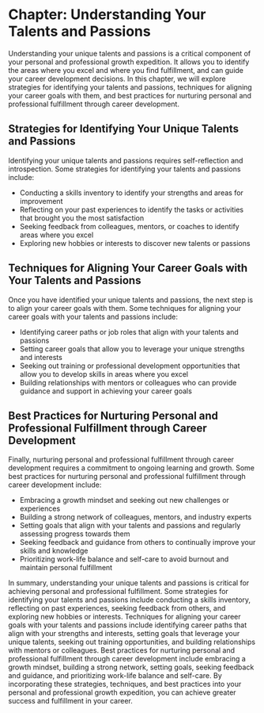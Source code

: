 Chapter: Understanding Your Talents and Passions
================================================

Understanding your unique talents and passions is a critical component of your personal and professional growth expedition. It allows you to identify the areas where you excel and where you find fulfillment, and can guide your career development decisions. In this chapter, we will explore strategies for identifying your talents and passions, techniques for aligning your career goals with them, and best practices for nurturing personal and professional fulfillment through career development.

Strategies for Identifying Your Unique Talents and Passions
-----------------------------------------------------------

Identifying your unique talents and passions requires self-reflection and introspection. Some strategies for identifying your talents and passions include:

* Conducting a skills inventory to identify your strengths and areas for improvement
* Reflecting on your past experiences to identify the tasks or activities that brought you the most satisfaction
* Seeking feedback from colleagues, mentors, or coaches to identify areas where you excel
* Exploring new hobbies or interests to discover new talents or passions

Techniques for Aligning Your Career Goals with Your Talents and Passions
------------------------------------------------------------------------

Once you have identified your unique talents and passions, the next step is to align your career goals with them. Some techniques for aligning your career goals with your talents and passions include:

* Identifying career paths or job roles that align with your talents and passions
* Setting career goals that allow you to leverage your unique strengths and interests
* Seeking out training or professional development opportunities that allow you to develop skills in areas where you excel
* Building relationships with mentors or colleagues who can provide guidance and support in achieving your career goals

Best Practices for Nurturing Personal and Professional Fulfillment through Career Development
---------------------------------------------------------------------------------------------

Finally, nurturing personal and professional fulfillment through career development requires a commitment to ongoing learning and growth. Some best practices for nurturing personal and professional fulfillment through career development include:

* Embracing a growth mindset and seeking out new challenges or experiences
* Building a strong network of colleagues, mentors, and industry experts
* Setting goals that align with your talents and passions and regularly assessing progress towards them
* Seeking feedback and guidance from others to continually improve your skills and knowledge
* Prioritizing work-life balance and self-care to avoid burnout and maintain personal fulfillment

In summary, understanding your unique talents and passions is critical for achieving personal and professional fulfillment. Some strategies for identifying your talents and passions include conducting a skills inventory, reflecting on past experiences, seeking feedback from others, and exploring new hobbies or interests. Techniques for aligning your career goals with your talents and passions include identifying career paths that align with your strengths and interests, setting goals that leverage your unique talents, seeking out training opportunities, and building relationships with mentors or colleagues. Best practices for nurturing personal and professional fulfillment through career development include embracing a growth mindset, building a strong network, setting goals, seeking feedback and guidance, and prioritizing work-life balance and self-care. By incorporating these strategies, techniques, and best practices into your personal and professional growth expedition, you can achieve greater success and fulfillment in your career.


